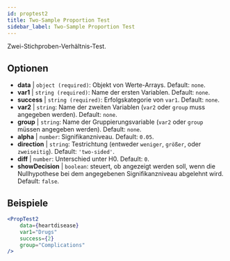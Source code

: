 ```yaml
---
id: proptest2
title: Two-Sample Proportion Test
sidebar_label: Two-Sample Proportion Test
---
```


Zwei-Stichproben-Verhältnis-Test.

## Optionen

* __data__ | `object (required)`: Objekt von Werte-Arrays. Default: `none`.
* __var1__ | `string (required)`: Name der ersten Variablen. Default: `none`.
* __success__ | `string (required)`: Erfolgskategorie von `var1`. Default: `none`.
* __var2__ | `string`: Name der zweiten Variablen (`var2` oder `group` muss angegeben werden). Default: `none`.
* __group__ | `string`: Name der Gruppierungsvariable (`var2` oder `group` müssen angegeben werden). Default: `none`.
* __alpha__ | `number`: Signifikanzniveau. Default: `0.05`.
* __direction__ | `string`: Testrichtung (entweder `weniger`, `größer`, oder `zweiseitig`). Default: `'two-sided'`.
* __diff__ | `number`: Unterschied unter H0. Default: `0`.
* __showDecision__ | `boolean`: steuert, ob angezeigt werden soll, wenn die Nullhypothese bei dem angegebenen Signifikanzniveau abgelehnt wird. Default: `false`.


## Beispiele

```jsx live
<PropTest2
    data={heartdisease} 
    var1="Drugs"
    success={2}
    group="Complications"
/>
```
